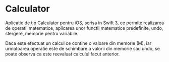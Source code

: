 # Calculator
Aplicatie de tip Calculator pentru iOS, scrisa in Swift 3, ce permite realizarea de operatii matematice, aplicarea unor functii matematice predefinite, undo, stergere, memorie pentru variabile. 

Daca este efectuat un calcul ce contine o valoare din memorie (M), iar urmatoarea operatie este de schimbare a valorii din memorie sau undo, se poate observa ca este reevaluat calculul facut anterior.
